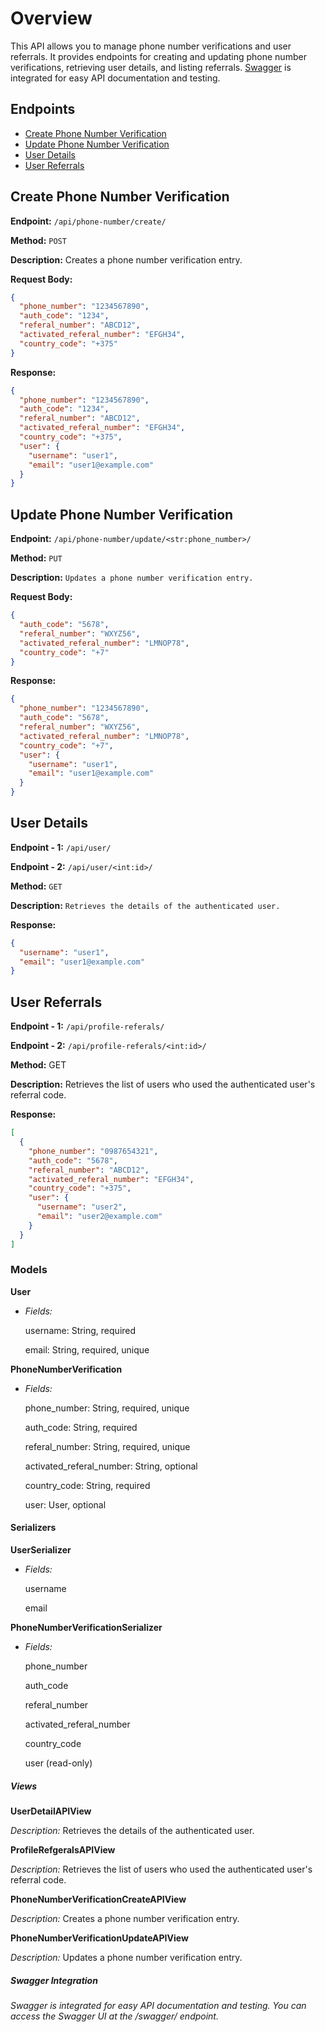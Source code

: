 # Overview

This API allows you to manage phone number verifications and user referrals.</b>
It provides endpoints for creating and updating phone number verifications, retrieving user details, and listing referrals.</b>
[Swagger](#swagger-integration) is integrated for easy API documentation and testing.

## Endpoints

- [Create Phone Number Verification](#create-phone-number-verification)
- [Update Phone Number Verification](#update-phone-number-verification)
- [User Details](#user-details)
- [User Referrals](#user-referrals)

## Create Phone Number Verification

**Endpoint:** `/api/phone-number/create/`

**Method:** `POST`

**Description:** Creates a phone number verification entry.

**Request Body:**

```json
{
  "phone_number": "1234567890",
  "auth_code": "1234",
  "referal_number": "ABCD12",
  "activated_referal_number": "EFGH34",
  "country_code": "+375"
}
```

**Response:**

```json
{
  "phone_number": "1234567890",
  "auth_code": "1234",
  "referal_number": "ABCD12",
  "activated_referal_number": "EFGH34",
  "country_code": "+375",
  "user": {
    "username": "user1",
    "email": "user1@example.com"
  }
}
```

## Update Phone Number Verification

**Endpoint:** `/api/phone-number/update/<str:phone_number>/ `

**Method:** `PUT`

**Description:** `Updates a phone number verification entry.`

**Request Body:**

```json
{
  "auth_code": "5678",
  "referal_number": "WXYZ56",
  "activated_referal_number": "LMNOP78",
  "country_code": "+7"
}
```

**Response:**

```json
{
  "phone_number": "1234567890",
  "auth_code": "5678",
  "referal_number": "WXYZ56",
  "activated_referal_number": "LMNOP78",
  "country_code": "+7",
  "user": {
    "username": "user1",
    "email": "user1@example.com"
  }
}
```

## User Details

**Endpoint - 1:** `/api/user/`

**Endpoint - 2:** `/api/user/<int:id>/`

**Method:** `GET`

**Description:** `Retrieves the details of the authenticated user.`

**Response:**

```json
{
  "username": "user1",
  "email": "user1@example.com"
}
```

## User Referrals

**Endpoint - 1:** `/api/profile-referals/`

**Endpoint - 2:** `/api/profile-referals/<int:id>/`

**Method:** GET

**Description:** Retrieves the list of users who used the authenticated user's referral code.

**Response:**

```json
[
  {
    "phone_number": "0987654321",
    "auth_code": "5678",
    "referal_number": "ABCD12",
    "activated_referal_number": "EFGH34",
    "country_code": "+375",
    "user": {
      "username": "user2",
      "email": "user2@example.com"
    }
  }
]
```

### Models

**User**

- _Fields:_

  username: String, required

  email: String, required, unique

**PhoneNumberVerification**

- _Fields:_

  phone_number: String, required, unique

  auth_code: String, required

  referal_number: String, required, unique

  activated_referal_number: String, optional

  country_code: String, required

  user: User, optional

#### Serializers

**UserSerializer**

- _Fields:_

  username

  email

**PhoneNumberVerificationSerializer**

- _Fields:_

  phone_number

  auth_code

  referal_number

  activated_referal_number

  country_code

  user (read-only)

##### Views

**UserDetailAPIView**

_Description:_ Retrieves the details of the authenticated user.

**ProfileRefgeralsAPIView**

_Description:_ Retrieves the list of users who used the authenticated user's referral code.

**PhoneNumberVerificationCreateAPIView**

_Description:_ Creates a phone number verification entry.

**PhoneNumberVerificationUpdateAPIView**

_Description:_ Updates a phone number verification entry.

##### Swagger Integration

_Swagger is integrated for easy API documentation and testing. You can access the Swagger UI at the /swagger/ endpoint._
